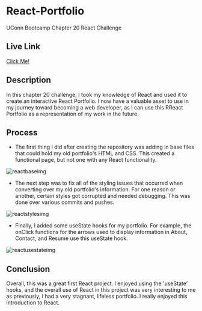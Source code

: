 # React-Portfolio
UConn Bootcamp Chapter 20 React Challenge

## Live Link
[Click Me!](https://dw-react-portfolio-87be06064bc3.herokuapp.com/)

## Description
In this chapter 20 challenge, I took my knowledge of React and used it to create an interactive React Portfolio.  I now have a valuable asset to use in my journey toward becoming a web developer, as I can use this RReact Portfolio as a representation of my work in the future.


## Process
* The first thing I did after creating the repository was adding in base files that could hold my old portfolio's HTML and CSS. This created a functional page, but not one with any React functionality. 

![reactbaseimg](https://github.com/DaelenWall/React-Portfolio/assets/122398507/9c989fb0-ac91-41bc-9d10-e3768cc0ff2e)


* The next step was to fix all of the styling issues that occurred when converting over my old portfolio's information.  For one reason or another, certain styles got corrupted and needed debugging.  This was done over various commits and pushes.

![reactstylesimg](https://github.com/DaelenWall/React-Portfolio/assets/122398507/d2622937-b1e6-4cfc-86c4-f3590c75da50)


* Finally, I added some useState hooks for my portfolio.  For example, the onClick functions for the arrows used to display information in About, Contact, and Resume use this useState hook.

![reactusestateimg](https://github.com/DaelenWall/React-Portfolio/assets/122398507/f9785632-0461-414e-bd7e-f031d76e290e)


## Conclusion
Overall, this was a great first React project.  I enjoyed using the 'useState' hooks, and the overall use of React in this project was very interesting to me as previously, I had a very stagnant, lifeless portfolio.  I really enjoyed this introduction to React.
